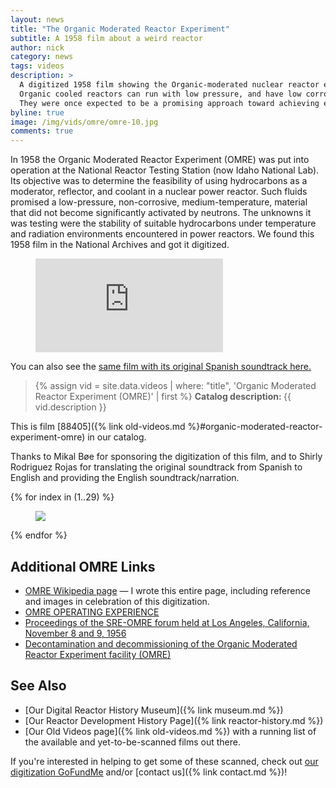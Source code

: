 ```yaml
---
layout: news
title: "The Organic Moderated Reactor Experiment"
subtitle: A 1958 film about a weird reactor
author: nick
category: news
tags: videos
description: >
  A digitized 1958 film showing the Organic-moderated nuclear reactor experiment (OMRE).
  Organic cooled reactors can run with low pressure, and have low corrosion and activation.
  They were once expected to be a promising approach toward achieving economical nuclear power.
byline: true
image: /img/vids/omre/omre-10.jpg
comments: true
---
```


<div class="row">
<div class="col-md-8" markdown="1">

In 1958 the Organic Moderated Reactor Experiment (OMRE) was put into operation
at the National Reactor Testing Station (now Idaho National Lab). Its objective
was to determine the feasibility of using hydrocarbons as a moderator,
reflector, and coolant in a nuclear power reactor. Such fluids promised a
low-pressure, non-corrosive, medium-temperature, material that did not become
significantly activated by neutrons. The unknowns it was testing were the
stability of suitable hydrocarbons under temperature and radiation environments
encountered in power reactors. We found this 1958 film in the National Archives
and got it digitized.

<figure>
<div class="ratio ratio-16x9">
<iframe 
src="https://www.youtube.com/embed/nOkkXlqh9HM?si=infd5x8wWowG1xhK"
title="OMRE film" frameborder="0" allow="accelerometer; autoplay;
clipboard-write; encrypted-media; gyroscope; picture-in-picture; web-share"
referrerpolicy="strict-origin-when-cross-origin" allowfullscreen></iframe>
</div>
</figure>

You can also see the [same film with its original Spanish soundtrack
here.](https://www.youtube.com/watch?v=e5AOcPYXZyg)

<blockquote class="blockquote">
{% assign vid = site.data.videos | where: "title", 'Organic Moderated Reactor Experiment (OMRE)' | first %}
<b>Catalog description: </b> {{ vid.description }}
</blockquote>

This is film [88405]({% link old-videos.md %}#organic-moderated-reactor-experiment-omre) in our
catalog.

Thanks to Mikal Bøe for sponsoring the digitization of this film, and to Shirly Rodriguez Rojas
for translating the original soundtrack from Spanish to English and providing the English
soundtrack/narration.

</div>
</div>

<div class="row">
<div class="col-md-12" markdown="1">

<div class="row">
 {% for index in (1..29) %} 
  <div class="col col-3 col-sm-4 col-xs-2 col-md-2 col-lg-2 col-xl-2 p-0">
    <figure class="figure p-0 m-0">
      <a
        href="/img/vids/omre/omre-{{index| prepend: '00' | slice: -2, 2 }}.jpg"
      >
        <img
          src="/img/vids/omre/omre-{{index | prepend: '00' | slice: -2, 2 }}_sm.jpg"
          class="img-fluid p-0"
        />
      </a>
    </figure>
  </div>
 {% endfor %}
  </div>
</div>
</div>

<div class="row">
<div class="col-md-8" markdown="1">

## Additional OMRE Links

- [OMRE Wikipedia page](https://en.wikipedia.org/wiki/Organic_Moderated_Reactor_Experiment) — I wrote this entire page,
  including reference and images in celebration of this digitization.
- [OMRE OPERATING EXPERIENCE](https://archive.org/details/sim_nucleonics_1959-11_17_11/page/117/mode/1up)
- [Proceedings of the SRE-OMRE forum held at Los Angeles, California, November 8 and 9, 1956](https://catalog.hathitrust.org/Record/101701170)
- [Decontamination and decommissioning of the Organic Moderated Reactor Experiment facility (OMRE)](https://doi.org/10.2172/5080867)

## See Also

- [Our Digital Reactor History Museum]({% link museum.md %})
- [Our Reactor Development History Page]({% link reactor-history.md %})
- [Our Old Videos page]({% link old-videos.md %}) with a running list of the
  available and yet-to-be-scanned films out there.

If you're interested in helping to get some of these scanned, check out [our
digitization
GoFundMe](https://www.gofundme.com/f/the-digitization-of-old-nuclear-energy-videos)
and/or [contact us]({% link contact.md %})!

</div>
</div>

